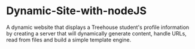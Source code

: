 # Dynamic-Site-with-nodeJS
A dynamic website that displays a Treehouse student's profile information by creating a server that will dynamically generate content, handle URLs, read from files and build a simple template engine.
